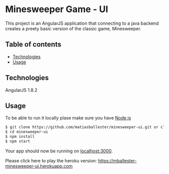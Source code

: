# Minesweeper Game - UI 

This project is an AngularJS application that connecting to a java backend creates a preety basic version of the classic game, Minesweeper.

## Table of contents
* [Technologies](#technologies)
* [Usage](#usage)

## Technologies

AngularJS 1.8.2

## Usage

To be able to run it locally plase make sure you have [Node.js](http://nodejs.org/)

```sh
$ git clone https://github.com/matiasballester/minesweeper-ui.git or clone your own fork
$ cd minesweeper-ui
$ npm install
$ npm start
```

Your app should now be running on [localhost:3000](http://localhost:3000/).

Please click here to play the heroku version: https://mballester-minesweeper-ui.herokuapp.com



 
